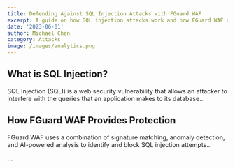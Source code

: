 ```yaml
---
title: Defending Against SQL Injection Attacks with FGuard WAF
excerpt: A guide on how SQL injection attacks work and how FGuard WAF effectively prevents them.
date: '2023-06-01'
author: Michael Chen
category: Attacks
image: /images/analytics.png
---
```


## What is SQL Injection?

SQL Injection (SQLI) is a web security vulnerability that allows an attacker to interfere with the queries that an application makes to its database...

## How FGuard WAF Provides Protection

FGuard WAF uses a combination of signature matching, anomaly detection, and AI-powered analysis to identify and block SQL injection attempts...

... 